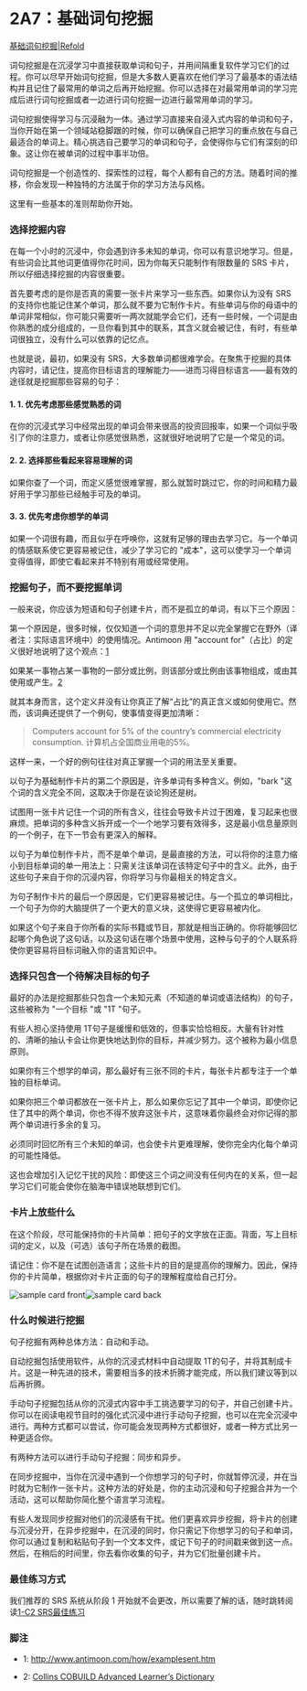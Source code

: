 # 2A7：基础词句挖掘

[基础词句挖掘|Refold](https://refold.la/roadmap/stage-2/a/basic-sentence-mining)

词句挖掘是在沉浸学习中直接获取单词和句子，并用间隔重复软件学习它们的过程。你可以尽早开始词句挖掘，但是大多数人更喜欢在他们学习了最基本的语法结构并且记住了最常用的单词之后再开始挖掘。你可以选择在对最常用单词的学习完成后进行词句挖掘或者一边进行词句挖掘一边进行最常用单词的学习。

词句挖掘使得学习与沉浸融为一体。通过学习直接来自浸入式内容的单词和句子，当你开始在第一个领域站稳脚跟的时候，你可以确保自己把学习的重点放在与自己最适合的单词上。精心挑选自己要学习的单词和句子，会使得你与它们有深刻的印象。这让你在被单词的过程中事半功倍。

词句挖掘是一个创造性的、探索性的过程，每个人都有自己的方法。随着时间的推移，你会发现一种独特的方法属于你的学习方法与风格。

这里有一些基本的准则帮助你开始。

### 选择挖掘内容

在每一个小时的沉浸中，你会遇到许多未知的单词，你可以有意识地学习。但是，有些词会比其他词更值得你花时间，因为你每天只能制作有限数量的 SRS 卡片，所以仔细选择挖掘的内容很重要。

首先要考虑的是你是否真的需要一张卡片来学习一些东西。如果你认为没有 SRS 的支持你也能记住某个单词，那么就不要为它制作卡片。有些单词与你的母语中的单词非常相似，你可能只需要听一两次就能学会它们，还有一些时候，一个词是由你熟悉的成分组成的，一旦你看到其中的联系，其含义就会被记住，有时，有些单词很独立，没有什么可以依靠的记忆点。

也就是说，最初，如果没有 SRS，大多数单词都很难学会。在聚焦于挖掘的具体内容时，请记住，提高你目标语言的理解能力——进而习得目标语言——最有效的途径就是挖掘那些容易的句子：

#### 1. 1. 优先考虑那些感觉熟悉的词

在你的沉浸式学习中经常出现的单词会带来很高的投资回报率，如果一个词似乎吸引了你的注意力，或者让你感觉很熟悉，这就很好地说明了它是一个常见的词。

#### 2. 2. 选择那些看起来容易理解的词

如果你查了一个词，而定义感觉很难掌握，那么就暂时跳过它，你的时间和精力最好用于学习那些已经触手可及的单词。

#### 3. 3. 优先考虑你想学的单词

如果一个词很有趣，而且似乎在呼唤你，这就有足够的理由去学习它。与一个单词的情感联系使它更容易被记住，减少了学习它的 "成本"，这可以使学习一个单词变得值得，即使它看起来并不特别有用或经常使用。

### 挖掘句子，而不要挖掘单词

一般来说，你应该为短语和句子创建卡片，而不是孤立的单词，有以下三个原因：

第一个原因是，很多时候，仅仅知道一个词的意思并不足以完全掌握它在野外（译者注：实际语言环境中）的使用情况。Antimoon 用 "account for"（占比）的定义很好地说明了这个观点：[1]()

如果某一事物占某一事物的一部分或比例，则该部分或比例由该事物组成，或由其使用或产生。[2]()

就其本身而言，这个定义并没有让你真正了解“占比”的真正含义或如何使用它。然而，该词典还提供了一个例句，使事情变得更加清晰：

> Computers account for 5% of the country’s commercial electricity consumption. 计算机占全国商业用电的5%。

这样一来，一个好的例句往往对真正掌握一个词的用法至关重要。

以句子为基础制作卡片的第二个原因是，许多单词有多种含义。例如，"bark "这个词的含义完全不同，这取决于你是在谈论狗还是树。

试图用一张卡片记住一个词的所有含义，往往会导致卡片过于困难，复习起来也很麻烦。把单词的多种含义拆开成一个一个地学习要有效得多，这是最小信息量原则的一个例子，在下一节会有更深入的解释。

以句子为单位制作卡片，而不是单个单词，是最直接的方法，可以将你的注意力缩小到目标单词的单一用法上：只需关注该单词在该特定句子中的含义。此外，由于这些句子来自于你的沉浸内容，你将学习与你最相关的特定含义。

为句子制作卡片的最后一个原因是，它们更容易被记住。与一个孤立的单词相比，一个句子为你的大脑提供了一个更大的意义块，这使得它更容易被内化。

如果这个句子来自于你所看的实际书籍或节目，那就是相当正确的。你将能够回忆起哪个角色说了这句话，以及这句话在哪个场景中使用，这种与句子的个人联系将使你更容易将目标词融入你的语言知识中。

### 选择只包含一个待解决目标的句子

最好的办法是挖掘那些只包含一个未知元素（不知道的单词或语法结构）的句子，这些被称为 "一个目标 "或 "1T "句子。

有些人担心坚持使用 1T句子是缓慢和低效的，但事实恰恰相反。大量有针对性的、清晰的抽认卡会让你更快地达到你的目标，并减少努力。这个被称为最小信息原则。

如果你有三个想学的单词，那么最好有三张不同的卡片，每张卡片都专注于一个单独的目标单词。

如果你把三个单词都放在一张卡片上，那么如果你忘记了其中一个单词，即使你记住了其中的两个单词，你也不得不放弃这张卡片，这意味着你最终会对你记得的那两个单词进行多余的复习。

必须同时回忆所有三个未知的单词，也会使卡片更难理解，使你完全内化每个单词的可能性降低。

这也会增加引入记忆干扰的风险：即使这三个词之间没有任何内在的关系，但一起学习它们可能会使你在脑海中错误地联想到它们。

### 卡片上放些什么

在这个阶段，尽可能保持你的卡片简单：把句子的文字放在正面。背面，写上目标词的定义，以及（可选）该句子所在场景的截图。

请记住：你不是在试图创造语言；这些卡片的目的是提高你的理解力。因此，保持你的卡片简单，根据你对卡片正面的句子的理解程度给自己打分。

![sample card front](https://refold.la/static/c4962d7b3805119200b014437789f3d4/13ae7/sample-card-front.png)![sample card back](https://refold.la/static/ed21e2b8cd5dfacc2231cf7404190b62/13ae7/sample-card-back.png)

### 什么时候进行挖掘

句子挖掘有两种总体方法：自动和手动。

自动挖掘包括使用软件，从你的沉浸式材料中自动提取 1T的句子，并将其制成卡片。这是一种先进的技术，需要相当多的技术折腾才能完成，所以我们建议等到以后再折腾。

手动句子挖掘包括从你的沉浸式内容中手工挑选要学习的句子，并自己创建卡片。你可以在阅读电视节目时的强化式沉浸中进行手动句子挖掘，也可以在完全沉浸中进行。两种方式都可以尝试，你可能会发现两种方式都很好，或者一种方式比另一种更适合你。

有两种方法可以进行手动句子挖掘：同步和异步。

在同步挖掘中，当你在沉浸中遇到一个你想学习的句子时，你就暂停沉浸，并在当时就为它制作一张卡片。这种方法的好处是，你的主动沉浸和句子挖掘合并为一个活动，这可以帮助你简化整个语言学习流程。

有些人发现同步挖掘对他们的沉浸感有干扰。他们更喜欢异步挖掘，将卡片的创建与沉浸分开，在异步挖掘中，在沉浸的同时，你只需记下你想学习的句子和单词，你可以通过复制和粘贴句子到一个文本文件，或记下句子的时间戳来做到这一点。然后，在稍后的时间里，你去看你收集的句子，并为它们批量创建卡片。

### 最佳练习方式

我们推荐的 SRS 系统从阶段 1 开始就不会更改，所以需要了解的话，随时跳转阅读[1-C2 SRS最佳练习]()

### 脚注

- 1: http://www.antimoon.com/how/examplesent.htm

- 2: [Collins COBUILD Advanced Learner’s Dictionary](https://www.amzn.com/dp/0008253218)